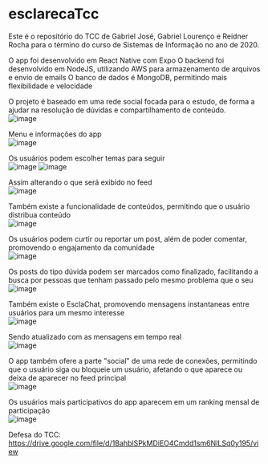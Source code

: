 # esclarecaTcc
Este é o repositório do TCC de Gabriel José, Gabriel Lourenço e Reidner Rocha para o término do curso de Sistemas de Informação no ano de 2020.

O app foi desenvolvido em React Native com Expo
O backend foi desenvolvido em NodeJS, utilizando AWS para armazenamento de arquivos e envio de emails
O banco de dados é MongoDB, permitindo mais flexibilidade e velocidade

O projeto é baseado em uma rede social focada para o estudo, de forma a ajudar na resolução de dúvidas e compartilhamento de conteúdo.<br>
![image](https://user-images.githubusercontent.com/82184751/132075958-d5299a6b-062a-47bc-9522-c9e321615418.png)

Menu e informações do app<br>
![image](https://user-images.githubusercontent.com/82184751/132076237-631f2da0-42af-4f81-a043-46f6a80745ee.png)

Os usuários podem escolher temas para seguir<br>
![image](https://user-images.githubusercontent.com/82184751/132075980-195989c8-326f-44d5-82cb-722929c56256.png)
![image](https://user-images.githubusercontent.com/82184751/132076004-21bee89e-1314-407f-88be-a02d5d774eb4.png)

Assim alterando o que será exibido no feed <br>
![image](https://user-images.githubusercontent.com/82184751/132075996-46fec8c0-dd23-4744-a6c9-7963dfa33d9e.png)

Também existe a funcionalidade de conteúdos, permitindo que o usuário distribua conteúdo<br>
![image](https://user-images.githubusercontent.com/82184751/132076013-510f4176-de01-4c0b-89c6-089b270260b6.png)

Os usuários podem curtir ou reportar um post, além de poder comentar, promovendo o engajamento da comunidade<br>
![image](https://user-images.githubusercontent.com/82184751/132076070-814a4cae-4d89-4c14-9b9b-ae544993e2ca.png)

Os posts do tipo dúvida podem ser marcados como finalizado, facilitando a busca por pessoas que tenham passado pelo mesmo problema que o seu<br>
![image](https://user-images.githubusercontent.com/82184751/132076114-80833bd8-e798-4f40-b5d2-7585ea94e84e.png)

Também existe o EsclaChat, promovendo mensagens instantaneas entre usuários para um mesmo interesse<br>
![image](https://user-images.githubusercontent.com/82184751/132076149-31aa6ac6-c1ff-4525-978b-195d4fdd5f9c.png)

Sendo atualizado com as mensagens em tempo real<br>
![image](https://user-images.githubusercontent.com/82184751/132076163-fa385ec0-0da0-46ce-ae1f-a93b62ab4444.png)

O app também ofere a parte "social" de uma rede de conexões, permitindo que o usuário siga ou bloqueie um usuário, afetando o que aparece ou deixa de aparecer no feed principal<br>
![image](https://user-images.githubusercontent.com/82184751/132076204-45b26a1d-65ac-4c24-8b42-1a7c18c587a9.png)

Os usuários mais participativos do app aparecem em um ranking mensal de participação<br>
![image](https://user-images.githubusercontent.com/82184751/132076228-9f66acb1-c59d-4150-a649-e03c4132c04f.png)<br>

Defesa do TCC: https://drive.google.com/file/d/1BahblSPkMDiEO4Cmdd1sm6NILSq0y195/view
